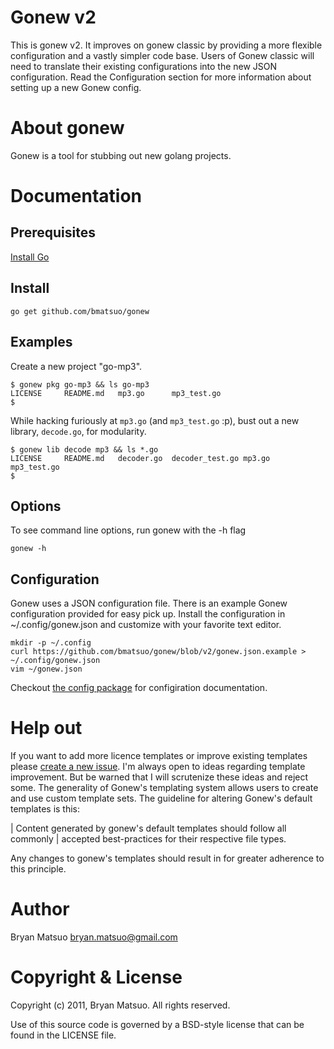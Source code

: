 [install go]: http://golang.org/doc/install.html "Install Go" 
[go environment]: http://golang.org/doc/install.html#environment "Go environment"
[issues]: https://github.com/bmatsuo/gonew/issues "Github issues"
[the config package]: https://github.com/bmatsuo/gonew/tree/master/config#readme "the config package"

Gonew v2
========

This is gonew v2. It improves on gonew classic by providing a more flexible
configuration and a vastly simpler code base. Users of Gonew classic will need
to translate their existing configurations into the new JSON configuration.
Read the Configuration section for more information about setting up a new
Gonew config.

About gonew
===========

Gonew is a tool for stubbing out new golang projects.

Documentation
=============

Prerequisites
-------------

[Install Go][]

Install
-------

    go get github.com/bmatsuo/gonew

Examples
--------

Create a new project "go-mp3".

    $ gonew pkg go-mp3 && ls go-mp3
    LICENSE     README.md   mp3.go      mp3_test.go
    $

While hacking furiously at `mp3.go` (and `mp3_test.go` :p), bust out a new
library, `decode.go`, for modularity.

    $ gonew lib decode mp3 && ls *.go
    LICENSE     README.md   decoder.go  decoder_test.go mp3.go      mp3_test.go
    $

Options
-------

To see command line options, run gonew with the -h flag

    gonew -h

Configuration
-------------

Gonew uses a JSON configuration file. There is an example Gonew configuration
provided for easy pick up. Install the configuration in ~/.config/gonew.json
and customize with your favorite text editor.

    mkdir -p ~/.config
    curl https://github.com/bmatsuo/gonew/blob/v2/gonew.json.example > ~/.config/gonew.json
    vim ~/gonew.json

Checkout [the config package][] for configiration documentation.

Help out
========

If you want to add more licence templates or improve existing templates
please [create a new issue][issues]. I'm always open to ideas regarding template
improvement. But be warned that I will scrutenize these ideas and reject some.
The generality of Gonew's templating system allows users to create and use
custom template sets. The guideline for altering Gonew's default templates is
this:

| Content generated by gonew's default templates should follow all commonly
| accepted best-practices for their respective file types.

Any changes to gonew's templates should result in for greater adherence to this
principle.

Author
======

Bryan Matsuo <bryan.matsuo@gmail.com>

Copyright & License
===================

Copyright (c) 2011, Bryan Matsuo.
All rights reserved.

Use of this source code is governed by a BSD-style license that can be
found in the LICENSE file.
